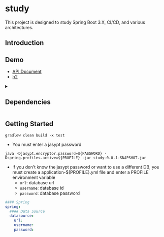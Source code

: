 # study
This project is designed to study Spring Boot 3.X, CI/CD, and various architectures.

## Introduction

## Demo
* [API Document](https://study.nowstart.org)
* [h2](https://study.nowstart.org/h2-console)

<details>
<summary><h2>Dependencies</h2></summary>

* Java 17
* Spring-Boot 3.0.4
  * Spring-Security
  * JPA
  * Thymeleaf
  * Validation
  * Web
  * Openfeign
  * Devtool 
  * Jacoco
* Mapstruct 1.5.3
* SpringDoc 2.0.4
* Querydsl 5.0.0
* Jasypt 3.0.5
* DB
  * H2
  * MariaDB

</details>

## Getting Started
```shell
gradlew clean build -x test
```
* You must enter a jasypt password
```shell
java -Djasypt.encryptor.password=${PASSWORD} -Dspring.profiles.active=${PROFILE} -jar study-0.0.1-SNAPSHOT.jar
```
* If you don't know the jasypt password or want to use a different DB, you must create a application-${PROFILE}.yml file and enter a PROFILE environment variable
  * `url`: database url
  * `username`: database id
  * `password`: database password
```yaml
#### Spring
spring:
  #### Data Source
  datasource:
    url: 
    username: 
    password: 
```